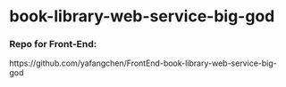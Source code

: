 # book-library-web-service-big-god

<h3>Repo for Front-End:</h3>
https://github.com/yafangchen/FrontEnd-book-library-web-service-big-god
